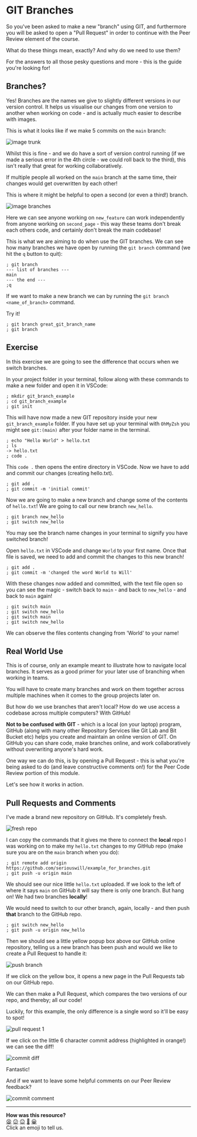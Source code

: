 # GIT Branches

So you've been asked to make a new "branch" using GIT, and furthermore you will be asked to open a "Pull Request" in order to continue with the Peer Review element of the course.

What do these things mean, exactly? And why do we need to use them?

For the answers to all those pesky questions and more - this is the guide you're looking for!

## Branches? 

Yes! Branches are the names we give to slightly different versions in our version control. It helps us visualise our changes from one version to another when working on code - and is actually much easier to describe with images.

This is what it looks like if we make 5 commits on the `main` branch:

![image trunk](./resources/main_trunk.png)

Whilst this is fine - and we do have a sort of version control running (if we made a serious error in the 4th circle - we could roll back to the third), this isn't really that great for working collaboratively.

If multiple people all worked on the `main` branch at the same time, their changes would get overwritten by each other!

This is where it might be helpful to open a second (or even a third!) branch.

![image branches](./resources/two_branches.png)

Here we can see anyone working on `new_feature` can work independently from anyone working on `second_page` - this way these teams don't break each others code, and certainly don't break the main codebase!

This is what we are aiming to do when use the GIT branches. We can see how many branches we have open by running the `git branch` command (we hit the `q` button to quit):

```
; git branch
--- list of branches ---
main
--- the end ---
;q 
```

If we want to make a new branch we can by running the `git branch <name_of_branch>` command.

Try it!

```
; git branch great_git_branch_name
; git branch
```

## Exercise

In this exercise we are going to see the difference that occurs when we switch branches.

In your project folder in your terminal, follow along with these commands to make a new folder and open it in VSCode:

```
; mkdir git_branch_example
; cd git_branch_example 
; git init
```

This will have now made a new GIT repository inside your new `git_branch_example` folder. If you have set up your terminal with `OhMyZsh` you might see `git:(main)` after your folder name in the terminal.

```
; echo "Hello World" > hello.txt
; ls 
-> hello.txt
; code .
```

This `code .` then opens the entire directory in VSCode. Now we have to add and commit our changes (creating hello.txt).

```
; git add .
; git commit -m 'initial commit'
```

Now we are going to make a new branch and change some of the contents of `hello.txt`! We are going to call our new branch `new_hello`.

```
; git branch new_hello
; git switch new_hello
```

You may see the branch name changes in your terminal to signify you have switched branch!

Open `hello.txt` in VSCode and change `World` to your first name. Once that file is saved, we need to add and commit the changes to this new branch!

```
; git add .
; git commit -m 'changed the word World to Will'
```

With these changes now added and committed, with the text file open so you can see the magic - switch back to `main` - and back to `new_hello` - and back to `main` again!

```
; git switch main
; git switch new_hello
; git switch main
; git switch new_hello
```

We can observe the files contents changing from 'World' to your name!


## Real World Use

This is of course, only an example meant to illustrate how to navigate local branches. It serves as a good primer for your later use of branching when working in teams.

You will have to create many branches and work on them together across multiple machines when it comes to the group projects later on.

But how do we use branches that aren't local? How do we use access a codebase across multiple computers? With GitHub!

**Not to be confused with GIT** - which is a local (on your laptop) program, GitHub (along with many other Repository Services like Git Lab and Bit Bucket etc) helps you create and maintain an online version of GIT. On GitHub you can share code, make branches online, and work collaboratively without overwriting anyone's hard work.

One way we can do this, is by opening a Pull Request - this is what you're being asked to do (and leave constructive comments on!) for the Peer Code Review portion of this module.

Let's see how it works in action.


## Pull Requests and Comments

I've made a brand new repository on GitHub. It's completely fresh.

![fresh repo](./resources/fresh_repo.png)

I can copy the commands that it gives me there to connect the **local** repo I was working on to make my `hello.txt` changes to my GitHub repo (make sure you are on the `main` branch when you do):

```
; git remote add origin https://github.com/seriouswill/example_for_branches.git
; git push -u origin main
```

We should see our nice little `hello.txt` uploaded. If we look to the left of where it says `main` on GitHub it will say there is only one branch. But hang on! We had two branches **locally**!

We would need to switch to our other branch, again, locally - and then push **that** branch to the GitHub repo.

```
; git switch new_hello
; git push -u origin new_hello
```

Then we should see a little yellow popup box above our GitHub online repository, telling us a new branch has been push and would we like to create a Pull Request to handle it:

![push branch](./resources/push_branch.png)

If we click on the yellow box, it opens a new page in the Pull Requests tab on our GitHub repo.

We can then make a Pull Request, which compares the two versions of our repo, and thereby; all our code!

Luckily, for this example, the only difference is a single word so it'll be easy to spot!

![pull request 1](./resources/pull_req_1.png)

If we click on the little 6 character commit address (highlighted in orange!) we can see the diff!

![commit diff](./resources/comit_diff.png)

Fantastic!

And if we want to leave some helpful comments on our Peer Review feedback?

![commit comment](./resources/commit_comment.png)

<!-- BEGIN GENERATED SECTION DO NOT EDIT -->

---

**How was this resource?**  
[😫](https://airtable.com/shrUJ3t7KLMqVRFKR?prefill_Repository=makersacademy%2Fruby_foundations&prefill_File=GIT_BRANCH_GUIDANCE.md&prefill_Sentiment=😫) [😕](https://airtable.com/shrUJ3t7KLMqVRFKR?prefill_Repository=makersacademy%2Fruby_foundations&prefill_File=GIT_BRANCH_GUIDANCE.md&prefill_Sentiment=😕) [😐](https://airtable.com/shrUJ3t7KLMqVRFKR?prefill_Repository=makersacademy%2Fruby_foundations&prefill_File=GIT_BRANCH_GUIDANCE.md&prefill_Sentiment=😐) [🙂](https://airtable.com/shrUJ3t7KLMqVRFKR?prefill_Repository=makersacademy%2Fruby_foundations&prefill_File=GIT_BRANCH_GUIDANCE.md&prefill_Sentiment=🙂) [😀](https://airtable.com/shrUJ3t7KLMqVRFKR?prefill_Repository=makersacademy%2Fruby_foundations&prefill_File=GIT_BRANCH_GUIDANCE.md&prefill_Sentiment=😀)  
Click an emoji to tell us.

<!-- END GENERATED SECTION DO NOT EDIT -->
